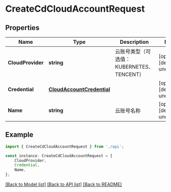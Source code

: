 # CreateCdCloudAccountRequest


## Properties

Name | Type | Description | Notes
------------ | ------------- | ------------- | -------------
**CloudProvider** | **string** | 云账号类型（可选值：KUBERNETES、TENCENT） | [optional] [default to undefined]
**Credential** | [**CloudAccountCredential**](CloudAccountCredential.md) |  | [optional] [default to undefined]
**Name** | **string** | 云账号名称 | [optional] [default to undefined]

## Example

```typescript
import { CreateCdCloudAccountRequest } from './api';

const instance: CreateCdCloudAccountRequest = {
    CloudProvider,
    Credential,
    Name,
};
```

[[Back to Model list]](../README.md#documentation-for-models) [[Back to API list]](../README.md#documentation-for-api-endpoints) [[Back to README]](../README.md)
